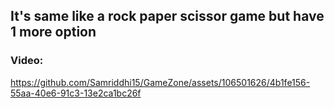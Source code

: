 ## It's same like a rock paper scissor game but have 1 more option

### __Video:__

https://github.com/Samriddhi15/GameZone/assets/106501626/4b1fe156-55aa-40e6-91c3-13e2ca1bc26f
